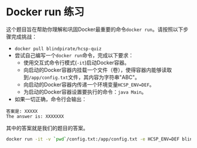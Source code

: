 # Docker run 练习

这个题目旨在帮助你理解和巩固Docker最重要的命令`docker run`。请按照以下步骤完成挑战：

- `docker pull blindpirate/hcsp-quiz`
- 尝试自己编写一个`docker run`命令，完成以下要求：
  - 使用交互式命令行模式(`-it`)启动Docker容器。
  - 向启动的Docker容器内挂载一个文件（卷），使得容器内能够读取到`/app/config.txt`文件，其内容为字符串"ABC"。
  - 向启动的Docker容器内传递一个环境变量`HCSP_ENV=DEF`。
  - 为启动的Docker容器设置要执行的命令：`java Main`。
- 如果一切正确，命令行会输出：

```
答案是: XXXXX
The answer is: XXXXXXX
```

其中的答案就是我们的题目的答案。

```bash
docker run -it -v `pwd`/config.txt:/app/config.txt -e HCSP_ENV=DEF blindpirate/hcsp-quiz java Main
```
